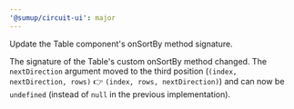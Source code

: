 ```yaml
---
'@sumup/circuit-ui': major
---
```


Update the Table component's onSortBy method signature.

The signature of the Table's custom onSortBy method changed. The `nextDirection` argument moved to the third position (`(index, nextDirection, rows)` 👉 `(index, rows, nextDirection)`) and can now be `undefined` (instead of `null` in the previous implementation).
